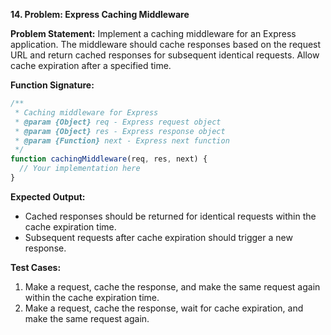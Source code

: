 **14. Problem: Express Caching Middleware**

**Problem Statement:**
Implement a caching middleware for an Express application. The middleware should cache responses based on the request URL and return cached responses for subsequent identical requests. Allow cache expiration after a specified time.

**Function Signature:**

```javascript
/**
 * Caching middleware for Express
 * @param {Object} req - Express request object
 * @param {Object} res - Express response object
 * @param {Function} next - Express next function
 */
function cachingMiddleware(req, res, next) {
  // Your implementation here
}
```

**Expected Output:**

- Cached responses should be returned for identical requests within the cache expiration time.
- Subsequent requests after cache expiration should trigger a new response.

**Test Cases:**

1. Make a request, cache the response, and make the same request again within the cache expiration time.
2. Make a request, cache the response, wait for cache expiration, and make the same request again.
